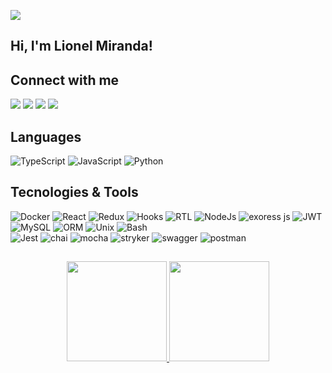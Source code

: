 ![](https://komarev.com/ghpvc/?username=lionelsu&color=red)

## Hi, I'm Lionel Miranda!

## Connect with me

<div align="left">
  <a href="#" target="_blank"><img src="https://img.shields.io/badge/YouTube-FF0000?style=for-the-badge&logo=youtube&logoColor=white"></a>
  <a href="https://www.instagram.com/#/" target="_blank"><img src="https://img.shields.io/badge/-Instagram-%23E4405F?style=for-the-badge&logo=instagram&logoColor=white"></a>
  <a href="mailto:contatolionelsu@gmail.com" target="_blank"><img src="https://img.shields.io/badge/-Gmail-%23333?style=for-the-badge&logo=gmail&logoColor=white"></a>
  <a href="https://www.linkedin.com/in/lionelsu/" target="_blank"><img src="https://img.shields.io/badge/-LinkedIn-%230077B5?style=for-the-badge&logo=linkedin&logoColor=white"></a>
</div>

## Languages
  ![TypeScript](https://img.shields.io/badge/-TypeScript-333333?style=for-the-badge&logo=TypeScript)
  ![JavaScript](https://img.shields.io/badge/-JavaScript-333333?style=for-the-badge&logo=javascript)
  ![Python](https://img.shields.io/badge/-Python-333333?style=for-the-badge&logo=python)

## Tecnologies & Tools
  ![Docker](https://img.shields.io/badge/-Docker-333333?style=for-the-badge&logo=docker)
  ![React](https://img.shields.io/badge/-React-333333?style=for-the-badge&logo=react)
  ![Redux](https://img.shields.io/badge/-Redux-333333?style=for-the-badge&logo=redux)
  ![Hooks](https://img.shields.io/badge/-hooks-333333?style=for-the-badge&logo=hooks)
  ![RTL](https://img.shields.io/badge/-RTL-333333?style=for-the-badge&logo=RTL)
  ![NodeJs](https://img.shields.io/badge/-NodeJs-333333?style=for-the-badge&logo=NodeJs)
  ![exoress js](https://img.shields.io/badge/-express-333333?style=for-the-badge&logo=express)
  ![JWT](https://img.shields.io/badge/-jwt-333333?style=for-the-badge&logo=jwt)
  ![MySQL](https://img.shields.io/badge/-MySQL-333333?style=for-the-badge&logo=MySQL)
  ![ORM](https://img.shields.io/badge/-orm-333333?style=for-the-badge&logo=orm)
  ![Unix](https://img.shields.io/badge/-Unix-333333?style=for-the-badge&logo=Unix)
  ![Bash](https://img.shields.io/badge/-Bash-333333?style=for-the-badge&logo=bash)
  <br>
  ![Jest](https://img.shields.io/badge/-Jest-333333?style=for-the-badge&logo=jest)
  ![chai](https://img.shields.io/badge/-chai-333333?style=for-the-badge&logo=chai)
  ![mocha](https://img.shields.io/badge/-mocha-333333?style=for-the-badge&logo=mocha)
  ![stryker](https://img.shields.io/badge/-stryker-333333?style=for-the-badge&logo=stryker)
  ![swagger](https://img.shields.io/badge/-swagger-333333?style=for-the-badge&logo=swagger)
  ![postman](https://img.shields.io/badge/-postman-333333?style=for-the-badge&logo=postman)
  
<!-- ## DevOps

  ![Git](https://img.shields.io/badge/-Git-333333?style=for-the-badge&logo=git)
  ![GitHub](https://img.shields.io/badge/-GitHub-333333?style=for-the-badge&logo=github)
  
## Dev Tools

  ![Visual Studio Code](https://img.shields.io/badge/-Visual%20Studio%20Code-333333?style=flat&logo=visual-studio-code&logoColor=007ACC)
  ![Eclipse](https://img.shields.io/badge/-Eclipse-333333?style=flat&logo=eclipse-ide&logoColor=2C2255)
  ![InteliJ](https://img.shields.io/badge/-IntelliJ%20IDEA-333333?style=flat&logo=intellij-idea&logoColor=007ACC)

## Tools & Other

  ![Ubuntu](https://img.shields.io/badge/-Ubuntu-333333?style=for-the-badge&logo=insomnia)
  ![Zoom](https://img.shields.io/badge/-Zoom-333333?style=for-the-badge&logo=zoom)
  ![Slack](https://img.shields.io/badge/-Slack-333333?style=for-the-badge&logo=slack)
  ![Notion](https://img.shields.io/badge/-Notion-333333?style=for-the-badge&logo=notion)
  ![Trello](https://img.shields.io/badge/-Trello-333333?style=for-the-badge&logo=trello) -->

##

<div align="center">
  <a href="https://github.com/lionelsu">
  <img height="160em" src="https://github-readme-stats.vercel.app/api?username=lionelsu&show_icons=true&theme=dracula&include_all_commits=true&count_private=true" />
  <img height="160em" src="https://github-readme-stats.vercel.app/api/top-langs/?username=lionelsu&layout=compact&langs_count=7&theme=dracula" />
</div>

##
